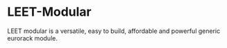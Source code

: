 # LEET-Modular
LEET modular is a versatile, easy to build, affordable and powerful generic eurorack module.
